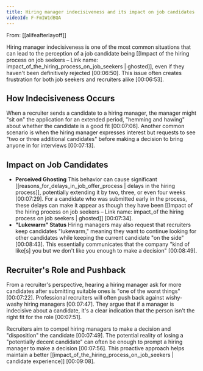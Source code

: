 ```yaml
---
title: Hiring manager indecisiveness and its impact on job candidates
videoId: F-FmIW1dBQA
---
```


From: [[alifeafterlayoff]] <br/> 

Hiring manager indecisiveness is one of the most common situations that can lead to the perception of a job candidate being [[Impact of the hiring process on job seekers – Link name: impact_of_the_hiring_process_on_job_seekers | ghosted]], even if they haven't been definitively rejected <a class="yt-timestamp" data-t="00:06:50">[00:06:50]</a>. This issue often creates frustration for both job seekers and recruiters alike <a class="yt-timestamp" data-t="00:06:53">[00:06:53]</a>.

## How Indecisiveness Occurs

When a recruiter sends a candidate to a hiring manager, the manager might "sit on" the application for an extended period, "hemming and hawing" about whether the candidate is a good fit <a class="yt-timestamp" data-t="00:07:06">[00:07:06]</a>. Another common scenario is when the hiring manager expresses interest but requests to see "two or three additional candidates" before making a decision to bring anyone in for interviews <a class="yt-timestamp" data-t="00:07:13">[00:07:13]</a>.

## Impact on Job Candidates

*   **Perceived Ghosting** This behavior can cause significant [[reasons_for_delays_in_job_offer_process | delays in the hiring process]], potentially extending it by two, three, or even four weeks <a class="yt-timestamp" data-t="00:07:29">[00:07:29]</a>. For a candidate who was submitted early in the process, these delays can make it appear as though they have been [[Impact of the hiring process on job seekers – Link name: impact_of the hiring process on job seekers | ghosted]] <a class="yt-timestamp" data-t="00:07:34">[00:07:34]</a>.
*   **"Lukewarm" Status** Hiring managers may also request that recruiters keep candidates "lukewarm," meaning they want to continue looking for other candidates while keeping the current candidate "on the side" <a class="yt-timestamp" data-t="00:08:43">[00:08:43]</a>. This essentially communicates that the company "kind of like[s] you but we don't like you enough to make a decision" <a class="yt-timestamp" data-t="00:08:49">[00:08:49]</a>.

## Recruiter's Role and Pushback

From a recruiter's perspective, hearing a hiring manager ask for more candidates after submitting suitable ones is "one of the worst things" <a class="yt-timestamp" data-t="00:07:22">[00:07:22]</a>. Professional recruiters will often push back against wishy-washy hiring managers <a class="yt-timestamp" data-t="00:07:47">[00:07:47]</a>. They argue that if a manager is indecisive about a candidate, it's a clear indication that the person isn't the right fit for the role <a class="yt-timestamp" data-t="00:07:51">[00:07:51]</a>.

Recruiters aim to compel hiring managers to make a decision and "disposition" the candidate <a class="yt-timestamp" data-t="00:07:49">[00:07:49]</a>. The potential reality of losing a "potentially decent candidate" can often be enough to prompt a hiring manager to make a decision <a class="yt-timestamp" data-t="00:07:56">[00:07:56]</a>. This proactive approach helps maintain a better [[impact_of_the_hiring_process_on_job_seekers | candidate experience]] <a class="yt-timestamp" data-t="00:09:08">[00:09:08]</a>.